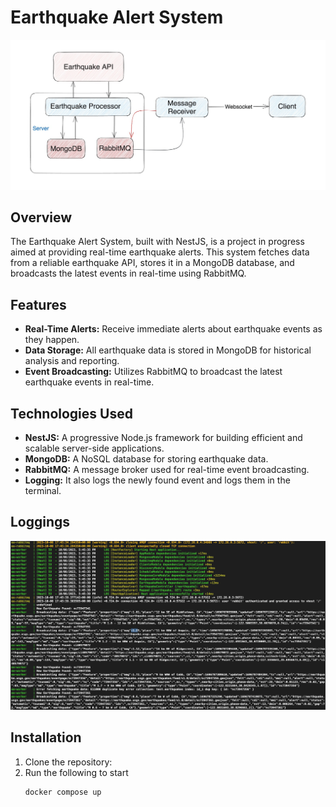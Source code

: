 # Earthquake Alert System

![Earthquake Alert System](https://github.com/mkshuvo/earthquake-alert-server/blob/0b1d888f3545f2d89715ca40fc44c5da1108bc86/Earthquake_Alert_System.jpeg?raw=true)

## Overview

The Earthquake Alert System, built with NestJS, is a project in progress aimed at providing real-time earthquake alerts. This system fetches data from a reliable earthquake API, stores it in a MongoDB database, and broadcasts the latest events in real-time using RabbitMQ.

## Features

- **Real-Time Alerts:** Receive immediate alerts about earthquake events as they happen.
- **Data Storage:** All earthquake data is stored in MongoDB for historical analysis and reporting.
- **Event Broadcasting:** Utilizes RabbitMQ to broadcast the latest earthquake events in real-time.

## Technologies Used

- **NestJS:** A progressive Node.js framework for building efficient and scalable server-side applications.
- **MongoDB:** A NoSQL database for storing earthquake data.
- **RabbitMQ:** A message broker used for real-time event broadcasting.
- **Logging:** It also logs the newly found event and logs them in the terminal.

## Loggings
![Logs](https://github.com/mkshuvo/earthquake-alert-server/blob/1d92b4b78650780d6456299583d263caee16003b/Data%20Logs%20Sample.png?raw=true)

## Installation

1. Clone the repository:
2. Run the following to start
   ```bash
   docker compose up
